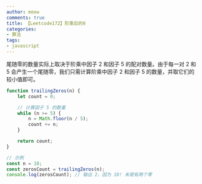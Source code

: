 ```yaml
---
author: meow
comments: true
title: 【Leetcode172】阶乘后的0
categories:
- 算法
tags:
- javascript
---
```


尾随零的数量实际上取决于阶乘中因子 2 和因子 5 的配对数量。由于每一对 2 和 5 会产生一个尾随零，我们只需计算阶乘中因子 2 和因子 5 的数量，并取它们的较小值即可。


```javascript
function trailingZeros(n) {
    let count = 0;

    // 计算因子 5 的数量
    while (n >= 5) {
        n = Math.floor(n / 5);
        count += n;
    }

    return count;
}

// 示例
const n = 10;
const zerosCount = trailingZeros(n);
console.log(zerosCount); // 输出 2，因为 10! 末尾有两个零
```
